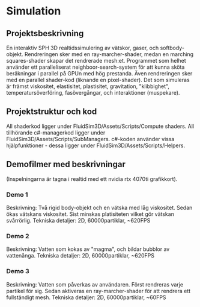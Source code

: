 # Simulation #

## Projektsbeskrivning ##
En interaktiv SPH 3D realtidssimulering av vätskor, gaser, och softbody-objekt.
Rendreringen sker med en ray-marcher-shader, medan en marching squares-shader skapar det rendrerade mesh:et.
Programmet som helhet använder ett paralleliserat neighboor-search-system för att kunna sköta beräkningar i parallel på GPUn med hög prestanda. Även rendreringen sker med en parallel shader-kod (liknande en pixel-shader).
Det som simuleras är främst viskositet, elastisitet, plastisitet, gravitation, "klibbighet", temperatursöverföring, fasövergångar, och interaktioner (muspekare).

## Projektstruktur och kod ##
All shaderkod ligger under FluidSim3D/Assets/Scripts/Compute shaders.
All tillhörande c#-managerkod ligger under FluidSim3D/Assets/Scripts/SubManagers.
c#-koden använder vissa hjälpfunktioner - dessa ligger under FluidSim3D/Assets/Scripts/Helpers.

## Demofilmer med beskrivningar ##
(Inspelningarna är tagna i realtid med ett nvidia rtx 4070ti grafikkort).

### Demo 1 ###
Beskrivning: Två rigid body-objekt och en vätska med låg viskositet. Sedan ökas vätskans viskositet. Sist minskas platisiteten vilket gör vätskan svårrörlig.
Tekniska detaljer: 2D, 60000partiklar, ~620FPS

### Demo 2 ###
Beskrivning: Vatten som kokas av "magma", och bildar bubblor av vattenånga.
Tekniska detaljer: 2D, 60000partiklar, ~620FPS

### Demo 3 ###
Beskrivning: Vatten som påverkas av användaren. Först rendreras varje partikel för sig. Sedan aktiveras en ray-marcher-shader för att rendrera ett fullständigt mesh.
Tekniska detaljer: 2D, 60000partiklar, ~60FPS
